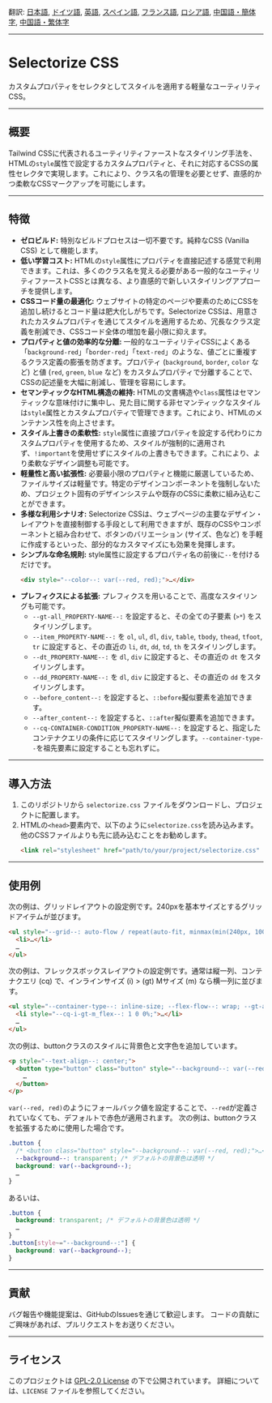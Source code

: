 翻訳: [日本語](README.md), [ドイツ語](README.de.md), [英語](README.en.md), [スペイン語](README.es.md), [フランス語](README.fr.md), [ロシア語](README.ru.md), [中国語・簡体字](README.zh-CN.md), [中国語・繁体字](README.zh-TW.md)

-----

# Selectorize CSS
カスタムプロパティをセレクタとしてスタイルを適用する軽量なユーティリティCSS。

-----

## 概要
Tailwind CSSに代表されるユーティリティファーストなスタイリング手法を、HTMLの`style`属性で設定するカスタムプロパティと、それに対応するCSSの属性セレクタで実現します。これにより、クラス名の管理を必要とせず、直感的かつ柔軟なCSSマークアップを可能にします。

-----

## 特徴
- **ゼロビルド:**
  特別なビルドプロセスは一切不要です。純粋なCSS (Vanilla CSS) として機能します。
- **低い学習コスト:**
  HTMLの`style`属性にプロパティを直接記述する感覚で利用できます。これは、多くのクラス名を覚える必要がある一般的なユーティリティファーストCSSとは異なる、より直感的で新しいスタイリングアプローチを提供します。
- **CSSコード量の最適化:**
  ウェブサイトの特定のページや要素のためにCSSを追加し続けるとコード量は肥大化しがちです。Selectorize CSSは、用意されたカスタムプロパティを通じてスタイルを適用するため、冗長なクラス定義を削減でき、CSSコード全体の増加を最小限に抑えます。
- **プロパティと値の効率的な分離:**
  一般的なユーティリティCSSによくある「`background-red`」「`border-red`」「`text-red`」のような、値ごとに重複するクラス定義の膨張を防ぎます。プロパティ (`background`, `border`, `color` など) と値 (`red`, `green`, `blue` など) をカスタムプロパティで分離することで、CSSの記述量を大幅に削減し、管理を容易にします。
- **セマンティックなHTML構造の維持:**
  HTMLの文書構造や`class`属性はセマンティックな意味付けに集中し、見た目に関する非セマンティックなスタイルは`style`属性とカスタムプロパティで管理できます。これにより、HTMLのメンテナンス性を向上させます。
- **スタイル上書きの柔軟性:**
  `style`属性に直接プロパティを設定する代わりにカスタムプロパティを使用するため、スタイルが強制的に適用されず、`!important`を使用せずにスタイルの上書きもできます。これにより、より柔軟なデザイン調整も可能です。
- **軽量性と高い拡張性:**
  必要最小限のプロパティと機能に厳選しているため、ファイルサイズは軽量です。特定のデザインコンポーネントを強制しないため、プロジェクト固有のデザインシステムや既存のCSSに柔軟に組み込むことができます。
- **多様な利用シナリオ:**
  Selectorize CSSは、ウェブページの主要なデザイン・レイアウトを直接制御する手段として利用できますが、既存のCSSやコンポーネントと組み合わせて、ボタンのバリエーション (サイズ、色など) を手軽に作成するといった、部分的なカスタマイズにも効果を発揮します。
- **シンプルな命名規則:**
  style属性に設定するプロパティ名の前後に`--`を付けるだけです。
  ```html
  <div style="--color--: var(--red, red);">…</div>
  ```
- **プレフィクスによる拡張:**
  プレフィクスを用いることで、高度なスタイリングも可能です。
  - `--gt-all_PROPERTY-NAME--:` を設定すると、その全ての子要素 (`>*`) をスタイリングします。
  - `--item_PROPERTY-NAME--:` を `ol`, `ul`, `dl`, `div`, `table`, `tbody`, `thead`, `tfoot`, `tr` に設定すると、その直近の `li`, `dt`, `dd`, `td`, `th` をスタイリングします。
  - `--dt_PROPERTY-NAME--:` を `dl`, `div` に設定すると、その直近の `dt` をスタイリングします。
  - `--dd_PROPERTY-NAME--:` を `dl`, `div` に設定すると、その直近の `dd` をスタイリングします。
  - `--before_content--:` を設定すると、`::before`擬似要素を追加できます。
  - `--after_content--:` を設定すると、`::after`擬似要素を追加できます。
  - `--cq-CONTAINER-CONDITION_PROPERTY-NAME--:` を設定すると、指定したコンテナクエリの条件に応じてスタイリングします。`--container-type--`を祖先要素に設定することも忘れずに。

-----

## 導入方法
1. このリポジトリから `selectorize.css` ファイルをダウンロードし、プロジェクトに配置します。
2. HTMLの`<head>`要素内で、以下のように`selectorize.css`を読み込みます。他のCSSファイルよりも先に読み込むことをお勧めします。
   ```html
   <link rel="stylesheet" href="path/to/your/project/selectorize.css" />
   ```

-----

## 使用例
次の例は、グリッドレイアウトの設定例です。240pxを基本サイズとするグリッドアイテムが並びます。
  ```html
  <ul style="--grid--: auto-flow / repeat(auto-fit, minmax(min(240px, 100%), 1fr)); --gap--: var(--space_medium, 1rem); --background--: var(--palest-gray, #e0e0e0); --item_padding--: var(--space_large, 2rem);">
    <li>…</li>
    …
  </ul>
  ```
次の例は、フレックスボックスレイアウトの設定例です。通常は縦一列、コンテナクエリ (cq) で、インラインサイズ (i) > (gt) Mサイズ (m) なら横一列に並びます。
  ```html
  <ul style="--container-type--: inline-size; --flex-flow--: wrap; --gt-all_flex--: 100%; --gap--: var(--space_medium, 1rem); --background--: var(--palest-gray, #e0e0e0); --item_padding--: var(--space_large, 2rem);">
    <li style="--cq-i-gt-m_flex--: 1 0 0%;">…</li>
    …
  </ul>
  ```
次の例は、buttonクラスのスタイルに背景色と文字色を追加しています。
  ```html
  <p style="--text-align--: center;">
    <button type="button" class="button" style="--background--: var(--red, red); --color--: var(--white, white);">
      …
    </button>
  </p>
  ```
`var(--red, red)`のようにフォールバック値を設定することで、`--red`が定義されていなくても、デフォルトで赤色が適用されます。
次の例は、buttonクラスを拡張するために使用した場合です。
  ```css
  .button {
    /* <button class="button" style="--background--: var(--red, red);">…</button> のように設定された場合、次の --background-- は上書きされます。 */
    --background--: transparent; /* デフォルトの背景色は透明 */
    background: var(--background--);
    …
  }
  ```
あるいは、
  ```css
  .button {
    background: transparent; /* デフォルトの背景色は透明 */
    …
  }
  .button[style~="--background--:"] {
    background: var(--background--);
  }
  ```

-----

## 貢献
バグ報告や機能提案は、GitHubのIssuesを通じて歓迎します。
コードの貢献にご興味があれば、プルリクエストをお送りください。

-----

## ライセンス
このプロジェクトは [GPL-2.0 License](https://www.gnu.org/licenses/gpl-2.0.html) の下で公開されています。
詳細については、`LICENSE` ファイルを参照してください。
